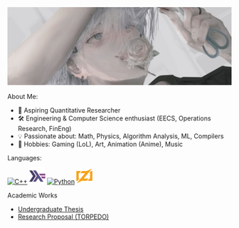 [![Click to visit my blog](./pics/pejaIXA.jpg)](https://blog-dy88.onrender.com/)

About Me:

- 🔧 Aspiring Quantitative Researcher
- 🛠️ Engineering & Computer Science enthusiast (EECS, Operations Research, FinEng)
- 💡 Passionate about: Math, Physics, Algorithm Analysis, ML, Compilers
- 🎨 Hobbies: Gaming (LoL), Art, Animation (Anime), Music

Languages:

<p align="left">
<a href="https://isocpp.org/" target="_blank" rel="noreferrer"><img src="https://raw.githubusercontent.com/danielcranney/readme-generator/main/public/icons/skills/cplusplus-colored.svg" width="36" height="36" alt="C++" /></a>
<a href="https://www.haskell.org/" target="_blank" rel="noreferrer"><img src="https://raw.githubusercontent.com/devicons/devicon/master/icons/haskell/haskell-original.svg" width="36" height="36" alt="Haskell" /></a>
<a href="https://www.python.org/" target="_blank" rel="noreferrer"><img src="https://raw.githubusercontent.com/danielcranney/readme-generator/main/public/icons/skills/python-colored.svg" width="36" height="36" alt="Python" /></a>
<a href="https://ziglang.org/" target="_blank" rel="noreferrer"><img src="https://raw.githubusercontent.com/devicons/devicon/master/icons/zig/zig-original.svg" width="36" height="36" alt="Zig" /></a>
</p>

Academic Works
- [Undergraduate Thesis](https://www.dropbox.com/scl/fi/hx1vzz4oy5yqs6u8gj5l5/Stock-Price-Predictive-Analysis-Using-FPGA-implementation-to-Accelerate-Performance-Computing.pdf?rlkey=r25iq8qi78yeha0gvki7iacxp&st=vxo3tfwq&dl=0)
- [Research Proposal (TORPEDO)](https://www.dropbox.com/scl/fi/wamzdo8z8xhvf99cffqzs/ResearchProposalDraft.docx?rlkey=zfp8kf6bs0xgsqvnwn2omgvpd&st=71kyaveh&dl=0)
